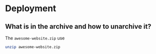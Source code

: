 # Deployment

## What is in the archive and how to unarchive it?

The `awesome-website.zip` use

```bash
unzip awesome-website.zip
```
